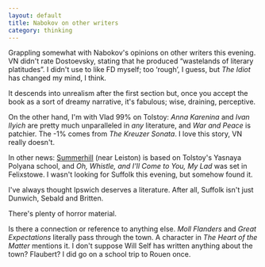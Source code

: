 ```yaml
---
layout: default
title: Nabokov on other writers
category: thinking
---
```


Grappling somewhat with Nabokov's opinions on other writers this evening. VN didn't rate Dostoevsky, stating that he produced “wastelands of literary platitudes”. I didn't use to like FD myself; too ‘rough’, I guess, but _The Idiot_ has changed my mind, I think.

It descends into unrealism after the first section but, once you accept the book as a sort of dreamy narrative, it's fabulous; wise, draining, perceptive.

On the other hand, I'm with Vlad 99% on Tolstoy: _Anna Karenina_ and _Ivan Ilyich_ are pretty much unparalleled in _any_ literature, and _War and Peace_ is patchier. The -1% comes from _The Kreuzer Sonata_. I love this story, VN really doesn't.

In other news: [Summerhill](http://en.wikipedia.org/wiki/Summerhill_School) (near Leiston) is based on Tolstoy's Yasnaya Polyana school, and _Oh, Whistle, and I'll Come to You, My Lad_ was set in Felixstowe. I wasn't looking for Suffolk this evening, but somehow found it.

I've always thought Ipswich deserves a literature. After all, Suffolk isn't just Dunwich, Sebald and Britten.

There's plenty of horror material.

Is there a connection or reference to anything else. _Moll Flanders_ and _Great Expectations_ literally pass through the town. A character in _The Heart of the Matter_ mentions it. I don't suppose Will Self has written anything about the town? Flaubert? I did go on a school trip to Rouen once.

